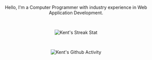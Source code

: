 <p align="center">
 Hello, I'm a Computer Programmer with industry experience in Web Application Development.
</p>


<br />

<p align="center">
  <img src="https://github-readme-streak-stats.herokuapp.com/?user=kentlouisetonino&theme=dark" alt="Kent's Streak Stat" />
</p>

<br />

<p align="center">
  <img src="https://github-readme-activity-graph.cyclic.app/graph?username=kentlouisetonino&theme=react-dark" alt="Kent's Github Activity" />
</p>
